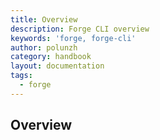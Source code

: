 ```yaml
---
title: Overview
description: Forge CLI overview
keywords: 'forge, forge-cli'
author: polunzh
category: handbook
layout: documentation
tags:
  - forge
---
```


## Overview
